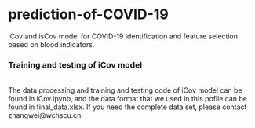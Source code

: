 # prediction-of-COVID-19
iCov and isCov model for COVID-19 identification and feature selection based on blood indicators.
<br>
### Training and testing of iCov model
<br>
The data processing and training and testing code of iCov model can be found in iCov.ipynb, and the data format that we used in this pofile can be found in final_data.xlsx. If you need the complete data set, please contact zhangwei@wchscu.cn.
